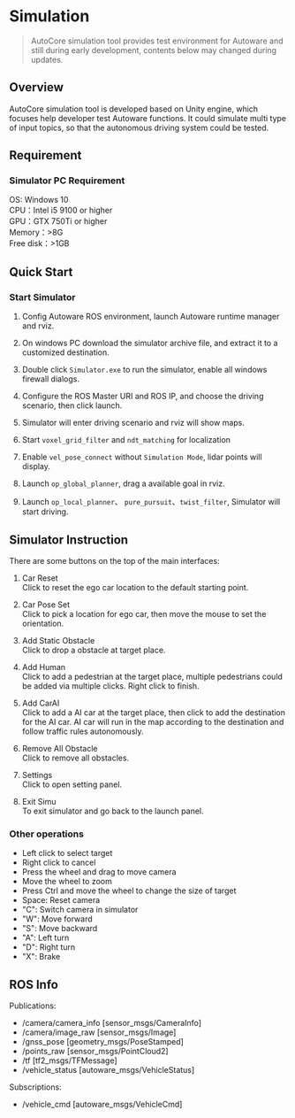 # Simulation

> AutoCore simulation tool provides test environment for Autoware and still during early development, contents below may changed during updates.

## Overview

AutoCore simulation tool is developed based on Unity engine, which focuses help developer test Autoware functions. It could simulate multi type of input topics, so that the autonomous driving system could be tested.

## Requirement

### Simulator PC Requirement

OS: Windows 10  
CPU：Intel i5 9100 or higher  
GPU：GTX 750Ti or higher  
Memory：>8G  
Free disk：>1GB  

## Quick Start

### Start Simulator

1. Config Autoware ROS environment, launch Autoware runtime manager and rviz.

2. On windows PC download the simulator archive file, and extract it to a customized destination.

3. Double click `Simulator.exe` to run the simulator, enable all windows firewall dialogs.
  
4. Configure the ROS Master URI and ROS IP, and choose the driving scenario, then click launch.

5. Simulator will enter driving scenario and rviz will show maps.

6. Start `voxel_grid_filter` and `ndt_matching` for localization

7. Enable `vel_pose_connect` without `Simulation Mode`, lidar points will display.

8. Launch `op_global_planner`, drag a available goal in rviz.

9. Launch `op_local_planner`、 `pure_pursuit`、`twist_filter`, Simulator will start driving.  

## Simulator Instruction

There are some buttons on the top of the main interfaces:

1. Car Reset  
   Click to reset the ego car location to the default starting point.

2. Car Pose Set  
   Click to pick a location for ego car, then move the mouse to set the orientation.

3. Add Static Obstacle  
   Click to drop a obstacle at target place.

4. Add Human  
   Click to add a pedestrian at the target place, multiple pedestrians could be added via multiple clicks. Right click to finish. 

5. Add CarAI  
   Click to add a AI car at the target place, then click to add the destination for the AI car. AI car will run in the map according to the destination and follow traffic rules autonomously.

6. Remove All Obstacle  
   Click to remove all obstacles.

7. Settings  
   Click to open setting panel.

8. Exit Simu  
   To exit simulator and go back to the launch panel.

### Other operations

- Left click to select target
- Right click to cancel
- Press the wheel and drag to move camera
- Move the wheel to zoom
- Press Ctrl and move the wheel to change the size of target
- Space: Reset camera
- "C": Switch camera in simulator
- "W": Move forward
- "S": Move backward
- "A": Left turn
- "D": Right turn
- "X": Brake

## ROS Info

Publications:  
* /camera/camera_info [sensor_msgs/CameraInfo]
* /camera/image_raw [sensor_msgs/Image]
* /gnss_pose [geometry_msgs/PoseStamped]
* /points_raw [sensor_msgs/PointCloud2]
* /tf [tf2_msgs/TFMessage]  
* /vehicle_status [autoware_msgs/VehicleStatus]  

Subscriptions:
* /vehicle_cmd [autoware_msgs/VehicleCmd]